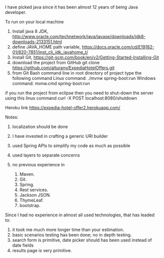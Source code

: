 
I have picked java since it has been almost 12 years of being Java developer.

To run on your local machine
1) Install java 8 JDK, http://www.oracle.com/technetwork/java/javase/downloads/jdk8-downloads-2133151.html
2) define JAVA_HOME path variable, https://docs.oracle.com/cd/E19182-01/820-7851/inst_cli_jdk_javahome_t/
3) Install Git, https://git-scm.com/book/en/v2/Getting-Started-Installing-Git
4) download the project from GitHub 
git clone https://github.com/alturany/ExpediaHotelOffers.git
5) from Git Bash command line in root directory of project type the following command
Linux command: ./mvnw spring-boot:run 
Windows command: mvnw.cmd spring-boot:run
 
if you run the project from eclipse then you need to shut-down the server using this linux command
curl -X POST localhost:8080/shutdown

Heroku link
https://expedia-hotel-offer2.herokuapp.com/ 

Notes:

1) localization should be done 

2) I have invested in crafting a generic URI builder

3) used Spring APIs to simplify my code as much as possible

4) used layers to separate concerns 

5) no previous experience in
    1. Maven.
    2. Git.
    3. Spring.
    4. Rest services.
    5. Jackson JSON.
    6. ThymeLeaf.
    7. bootstrap.

Since I had no experience in almost all used technologies, that has leaded to:
1) it took me much more longer time than your estimation.
2) basic scenarios testing has been done; no in depth testing.
3) search form is primitive, date picker should has been used instead of date fields
4) results page is very primitive.
 
